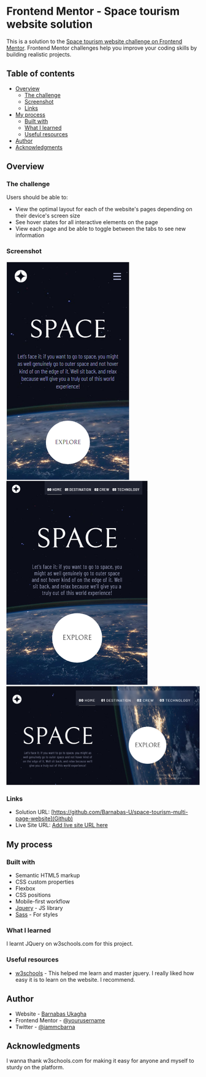 # Frontend Mentor - Space tourism website solution

This is a solution to the [Space tourism website challenge on Frontend Mentor](https://www.frontendmentor.io/challenges/space-tourism-multipage-website-gRWj1URZ3). Frontend Mentor challenges help you improve your coding skills by building realistic projects. 

## Table of contents

- [Overview](#overview)
  - [The challenge](#the-challenge)
  - [Screenshot](#screenshot)
  - [Links](#links)
- [My process](#my-process)
  - [Built with](#built-with)
  - [What I learned](#what-i-learned)
  - [Useful resources](#useful-resources)
- [Author](#author)
- [Acknowledgments](#acknowledgments)

## Overview

### The challenge

Users should be able to:

- View the optimal layout for each of the website's pages depending on their device's screen size
- See hover states for all interactive elements on the page
- View each page and be able to toggle between the tabs to see new information

### Screenshot

![Mobile](style/images/screenshot/Screenshot%202023-06-06%20142145.png)
![Tablet](style/images/screenshot/Screenshot%202023-06-06%20142230.png)
![Destop](style/images/screenshot/Screenshot%202023-06-06%20141949.png)

### Links

- Solution URL: [https://github.com/Barnabas-U/space-tourism-multi-page-website](Github)
- Live Site URL: [Add live site URL here](Netlify)

## My process

### Built with

- Semantic HTML5 markup
- CSS custom properties
- Flexbox
- CSS positions
- Mobile-first workflow
- [Jquery](https://jquery.com/) - JS library
- [Sass](https://sass-lang.com/) - For styles


### What I learned

I learnt JQuery on w3schools.com for this project.


### Useful resources

- [w3schools](https://www.w3schools.com/jquery/default.asp) - This helped me learn and master jquery. I really liked how easy it is to learn on the website. I recommend.


## Author

- Website - [Barnabas Ukagha](https://euphonious-torrone-dbf56e.netlify.app/)
- Frontend Mentor - [@yourusername](https://www.frontendmentor.io/profile/yourusername)
- Twitter - [@iammcbarna](https://twitter.com/iammcbarna)

## Acknowledgments

I wanna thank w3schools.com for making it easy for anyone and myself to sturdy on the platform.